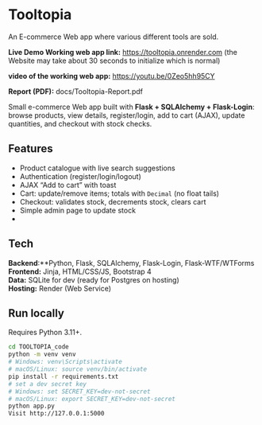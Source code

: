 # Tooltopia
An E-commerce Web app where various different tools are sold.

**Live Demo Working web app link:** https://tooltopia.onrender.com (the Website may take about 30 seconds to initialize which is normal) 

**video of the working web app:** https://youtu.be/0Zeo5hh95CY

**Report (PDF):** docs/Tooltopia-Report.pdf

Small e-commerce Web app built with **Flask + SQLAlchemy + Flask-Login**: browse products, view details, register/login, add to cart (AJAX), update quantities, and checkout with stock checks.

## Features
- Product catalogue with live search suggestions
- Authentication (register/login/logout)
- AJAX “Add to cart” with toast
- Cart: update/remove items; totals with `Decimal` (no float tails)
- Checkout: validates stock, decrements stock, clears cart
- Simple admin page to update stock
- 
## Tech
**Backend**:**Python, Flask, SQLAlchemy, Flask-Login, Flask-WTF/WTForms  
**Frontend:** Jinja, HTML/CSS/JS, Bootstrap 4  
**Data:** SQLite for dev (ready for Postgres on hosting)  
**Hosting:** Render (Web Service)

## Run locally
Requires Python 3.11+.

```bash
cd TOOLTOPIA_code
python -m venv venv
# Windows: venv\Scripts\activate
# macOS/Linux: source venv/bin/activate
pip install -r requirements.txt
# set a dev secret key
# Windows: set SECRET_KEY=dev-not-secret
# macOS/Linux: export SECRET_KEY=dev-not-secret
python app.py
Visit http://127.0.0.1:5000

